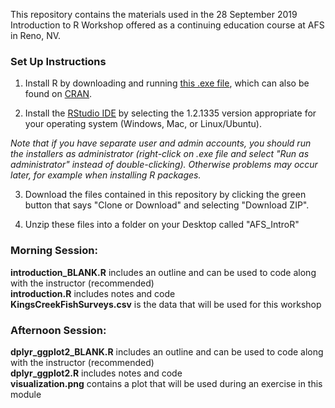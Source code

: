 This repository contains the materials used in the 28 September 2019 Introduction to R Workshop offered as a continuing education course at AFS in Reno, NV.

### Set Up Instructions  

1. Install R by downloading and running [this .exe file](https://cran.r-project.org/bin/windows/base/release.htm), which can also be found on [CRAN](https://cran.r-project.org/index.html).  

2. Install the [RStudio IDE](https://www.rstudio.com/products/rstudio/download/#download) by selecting the 1.2.1335 version appropriate for your operating system (Windows, Mac, or Linux/Ubuntu).  

*Note that if you have separate user and admin accounts, you should run the installers as administrator (right-click on .exe file and select "Run as administrator" instead of double-clicking). Otherwise problems may occur later, for example when installing R packages.*  

3. Download the files contained in this repository by clicking the green button that says "Clone or Download" and selecting "Download ZIP".  

4. Unzip these files into a folder on your Desktop called "AFS_IntroR"  

### Morning Session:  
**introduction_BLANK.R** includes an outline and can be used to code along with the instructor (recommended)  
**introduction.R** includes notes and code  
**KingsCreekFishSurveys.csv** is the data that will be used for this workshop  

### Afternoon Session:  
**dplyr_ggplot2_BLANK.R** includes an outline and can be used to code along with the instructor (recommended)  
**dplyr_ggplot2.R** includes notes and code  
**visualization.png** contains a plot that will be used during an exercise in this module  
